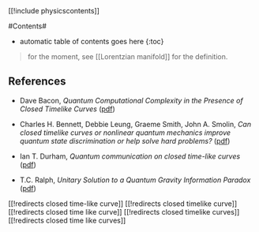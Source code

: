 <div class="rightHandSide toc">
[[!include physicscontents]]
</div>

#Contents#
* automatic table of contents goes here
{:toc}


> for the moment, see [[Lorentzian manifold]] for the definition.

## References

* Dave Bacon, _Quantum Computational Complexity in the Presence of Closed Timelike Curves_ ([pdf](http://arxiv.org/pdf/quant-ph/0309189v3))

* Charles H. Bennett, Debbie Leung, Graeme Smith, John A. Smolin, _Can closed timelike curves or nonlinear quantum mechanics improve quantum state discrimination or help solve hard problems?_ ([pdf](http://arxiv.org/pdf/0908.3023))

* Ian T. Durham, _Quantum communication on closed time-like curves_ ([pdf](http://arxiv.org/pdf/0803.3287v3))

* T.C. Ralph, _Unitary Solution to a Quantum Gravity Information Paradox_ ([pdf](http://arxiv.org/pdf/0708.0449v1))

[[!redirects closed time-like curve]]
[[!redirects closed timelike curve]]
[[!redirects closed time like curve]]
[[!redirects closed timelike curves]]
[[!redirects closed time like curves]]